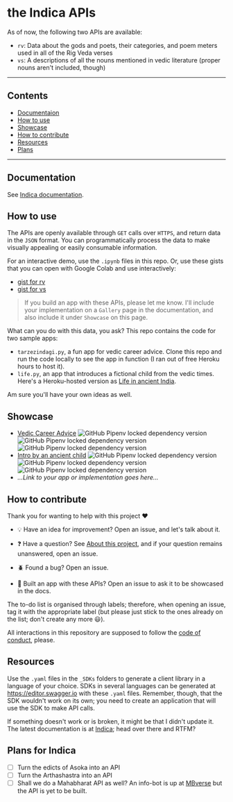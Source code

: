 # the Indica APIs

As of now, the following two APIs are available: 

- `rv`: Data about the gods and poets, their categories, and poem meters used in all of the Rig Veda verses
- `vs`: A descriptions of all the nouns  mentioned in vedic literature (proper nouns aren't included, though)

<hr/>

## Contents
-  [Documentaion](#documentation)
-  [How to use](#how-to-use)
-  [Showcase](#showcase)
-  [How to contribute](#how-to-contribute)
-  [Resources](#resources)
-  [Plans](#plans-for-indica)

<hr/>

## Documentation

See [Indica documentation](https://aninditabasu.github.io/indica/). 

## How to use

The APIs are openly available through `GET` calls over `HTTPS`, and return data in the `JSON` format. You can programmatically process the data to make visually appealing or easily consumable information.

For an interactive demo, use the `.ipynb` files in this repo. Or, use these gists that you can open with Google Colab and use interactively:

-  [gist for rv](https://gist.github.com/AninditaBasu/e7baf92b307a8d125243350fc02eafa9)
-  [gist for vs](https://gist.github.com/AninditaBasu/d6107cb10fdb385baad09db497dba4a7)

> If you build an app with these APIs, please let me know. I'll include your implementation on a `Gallery` page in the documentation, and also include it under `Showcase` on this page.

What can you do with this data, you ask? This repo contains the code for two sample apps:

- `tarzezindagi.py`, a fun app for vedic career advice. Clone this repo and run the code locally to see the app in function (I ran out of free Heroku hours to host it).
- `life.py`, an app that introduces a fictional child from the vedic times. Here's a Heroku-hosted version as [Life in ancient India](https://life-ancient-india.herokuapp.com/).
 
Am sure you'll have your own ideas as well. 

## Showcase

- [Vedic Career Advice](tarzezindagi.py)  ![GitHub Pipenv locked dependency version](https://img.shields.io/github/pipenv/locked/dependency-version/AninditaBasu/indica/flask) ![GitHub Pipenv locked dependency version](https://img.shields.io/github/pipenv/locked/dependency-version/AninditaBasu/indica/gunicorn) ![GitHub Pipenv locked dependency version](https://img.shields.io/github/pipenv/locked/dependency-version/AninditaBasu/indica/requests)
- [Intro by an ancient child](life.py) ![GitHub Pipenv locked dependency version](https://img.shields.io/github/pipenv/locked/dependency-version/AninditaBasu/indica/flask) ![GitHub Pipenv locked dependency version](https://img.shields.io/github/pipenv/locked/dependency-version/AninditaBasu/indica/gunicorn) ![GitHub Pipenv locked dependency version](https://img.shields.io/github/pipenv/locked/dependency-version/AninditaBasu/indica/requests)
- _...Link to your app or implementation goes here..._

## How to contribute

Thank you for wanting to help with this project :heart:

- :bulb: Have an idea for improvement? Open an issue, and let's talk about it.

- :question: Have a question? See [About this project](https://aninditabasu.github.io/indica/html/about.html), and if your question remains unanswered, open an issue.

- :beetle: Found a bug? Open an issue.

- :tada: Built an app with these APIs? Open an issue to ask it to be showcased in the docs.

The to-do list is organised through labels; therefore, when opening an issue, tag it with the appropriate label (but please just stick to the ones already on the list; don't create any more :smiley:).

All interactions in this repository are supposed to follow the [code of conduct](code-of-conduct.md), please.

## Resources

Use the `.yaml` files in the `_SDKs` folders to generate a client library in a language of your choice. SDKs in several languages can be generated at https://editor.swagger.io with these `.yaml` files. Remember, though, that the SDK wouldn't work on its own; you need to create an application that will use the SDK to make API calls.

If something doesn't work or is broken, it might be that I didn't update it. The latest documentation is at [Indica](https://aninditabasu.github.io/indica/); head over there and RTFM?

## Plans for Indica

- [ ] Turn the edicts of Asoka into an API
- [ ] Turn the Arthashastra into an API
- [ ] Shall we do a Mahabharat API as well? An info-bot is up at [MBverse](https://mb-verse.herokuapp.com/) but the API is yet to be built.
